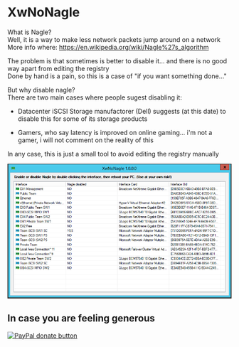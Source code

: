 # XwNoNagle

What is Nagle?  
Well, it is a way to make less network packets jump around on a network  
More info where: https://en.wikipedia.org/wiki/Nagle%27s_algorithm

The problem is that sometimes is better to disable it... and there is no good way apart from editing the registry  
Done by hand is a pain, so this is a case of "if you want something done..."

But why disable nagle?  
There are two main cases where people sugest disabling it:   

- Datacenter iSCSI Storage manufactorer (Dell) suggests (at this date) to disable this for some of its storage products

- Gamers, who say latency is improved on online gaming... i'm not a gamer, i will not comment on the reality of this

In any case, this is just a small tool to avoid editing the registry manually

![Connection Manager](images/window.png)

## In case you are feeling generous  
[![PayPal donate button](https://www.paypalobjects.com/webstatic/en_US/btn/btn_donate_pp_142x27.png)](https://www.paypal.me/maxsnts)